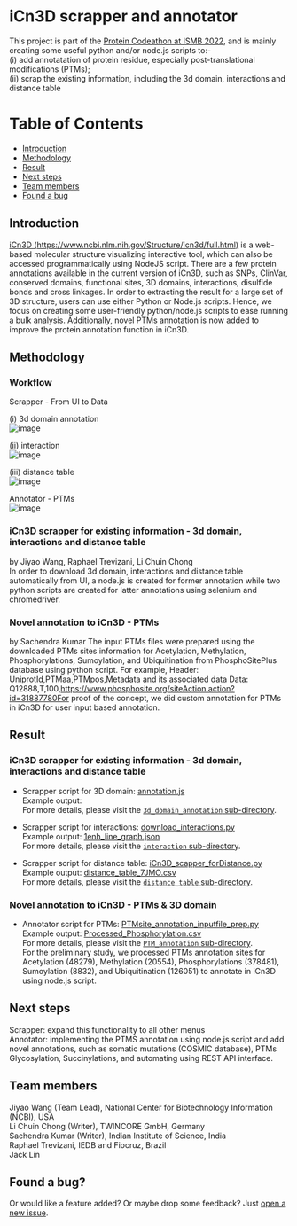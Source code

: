 # iCn3D scrapper and annotator

This project is part of the [Protein Codeathon at ISMB 2022](https://sites.google.com/view/codeathonismb2022), and is mainly creating some useful python and/or node.js scripts to:- <br>
(i) add annotatation of protein residue, especially post-translational modifications (PTMs); <br>
(ii) scrap the existing information, including the 3d domain, interactions and distance table 

Table of Contents
====================
- [Introduction](#introduction)
- [Methodology](#methodology)
- [Result](#result)
- [Next steps](#next-steps)
- [Team members](#team-members)
- [Found a bug](#found-a-bug)

## Introduction
[iCn3D (https://www.ncbi.nlm.nih.gov/Structure/icn3d/full.html)](https://www.ncbi.nlm.nih.gov/Structure/icn3d/full.html) is a web-based molecular structure visualizing interactive tool, which can also be accessed programmatically using NodeJS script. There are a few protein annotations available in the current version of iCn3D, such as SNPs, ClinVar, conserved domains, functional sites, 3D domains, interactions, disulfide bonds and cross linkages. In order to extracting the result for a large set of 3D structure, users can use either Python or Node.js scripts. Hence, we focus on creating some user-friendly python/node.js scripts to ease running a bulk analysis. Additionally, novel PTMs annotation is now added to improve the protein annotation function in iCn3D. 

## Methodology
### Workflow
Scrapper - From UI to Data

(i) 3d domain annotation <br>
![image](https://user-images.githubusercontent.com/51225708/178833917-0c725473-1be2-4c79-af95-8decc9cb1870.png)

(ii) interaction <br>
![image](https://user-images.githubusercontent.com/51225708/178836993-521c7348-394f-42b7-89c7-abf034584bd2.png)

(iii) distance table <br>
![image](https://user-images.githubusercontent.com/51225708/178837175-6a24bd4c-b2a4-4351-84ea-57ccc56f57a2.png)

Annotator - PTMs <br>
![image](https://user-images.githubusercontent.com/51225708/178837410-34b1128f-5f7a-4be9-bc5b-9d49967f7910.png)

### iCn3D scrapper for existing information - 3d domain, interactions and distance table
by Jiyao Wang, Raphael Trevizani, Li Chuin Chong <br>
In order to download 3d domain, interactions and distance table automatically from UI, a node.js is created for former annotation while two python scripts are created for latter annotations using selenium and chromedriver.   

### Novel annotation to iCn3D - PTMs <br>
by Sachendra Kumar
The input PTMs files were prepared using the downloaded PTMs sites information for Acetylation, Methylation, Phosphorylations, Sumoylation, and Ubiquitination from PhosphoSitePlus database using python script. 
For example, Header: UniprotId,PTMaa,PTMpos,Metadata and its associated  data Data: Q12888,T,100,https://www.phosphosite.org/siteAction.action?id=31887780For proof of the concept, we did custom annotation for PTMs in iCn3D for user input based annotation.

## Result
### iCn3D scrapper for existing information - 3d domain, interactions and distance table
- Scrapper script for 3D domain: [annotation.js](https://github.com/hackathonismb/Annotations-in-iCn3D/blob/main/3d_domain_annotation/annotation.js) <br>
  Example output: <br>
  For more details, please visit the [`3d_domain_annotation` sub-directory](https://github.com/hackathonismb/Annotations-in-iCn3D/tree/main/3d_domain_annotation).
  
- Scrapper script for interactions: [download_interactions.py](https://github.com/hackathonismb/Annotations-in-iCn3D/blob/main/interactions/download_interactions.py) <br>
  Example output: [1enh_line_graph.json](https://github.com/hackathonismb/Annotations-in-iCn3D/blob/main/interactions/1enh_line_graph.json) <br>
  For more details, please visit the [`interaction` sub-directory](https://github.com/hackathonismb/scripts-to-protein-residue-annotations/tree/main/interactions).
  
- Scrapper script for distance table: [iCn3D_scapper_forDistance.py](https://github.com/hackathonismb/Annotations-in-iCn3D/blob/main/distance_table/iCn3D_scapper_forDistance.py) <br>
  Example output: [distance_table_7JMO.csv](https://github.com/hackathonismb/Annotations-in-iCn3D/blob/main/distance_table/distance_table_7JMO.csv) <br>
  For more details, please visit the [`distance_table` sub-directory](https://github.com/hackathonismb/Annotations-in-iCn3D/tree/main/distance_table).

### Novel annotation to iCn3D - PTMs & 3D domain
- Annotator script for PTMs: [PTMsite_annotation_inputfile_prep.py](https://github.com/hackathonismb/Annotations-in-iCn3D/blob/main/PTM_annotation/PTMsite_annotation_inputfile_prep.py) <br>
  Example output: [Processed_Phosphorylation.csv](https://github.com/hackathonismb/Annotations-in-iCn3D/blob/main/PTM_annotation/Processed_Phosphorylation.csv) <br>
  For more details, please visit the [`PTM_annotation` sub-directory](https://github.com/hackathonismb/Annotations-in-iCn3D/tree/main/PTM_annotation). <br>
  For the preliminary study, we processed PTMs annotation sites for Acetylation (48279), Methylation (20554), Phosphorylations (378481), Sumoylation (8832), and Ubiquitination (126051) to annotate in iCn3D using node.js script.

## Next steps 
Scrapper: expand this functionality to all other menus <br>
Annotator: implementing the PTMS annotation using node.js script and add novel annotations, such as somatic mutations (COSMIC database), PTMs Glycosylation, Succinylations, and automating using REST API interface.

## Team members
Jiyao Wang (Team Lead), National Center for Biotechnology Information (NCBI), USA <br>
Li Chuin Chong (Writer), TWINCORE GmbH, Germany <br>
Sachendra Kumar (Writer), Indian Institute of Science, India <br>
Raphael Trevizani, IEDB and Fiocruz, Brazil <br> 
Jack Lin

## Found a bug?
Or would like a feature added? Or maybe drop some feedback?
Just [open a new issue](https://github.com/hackathonismb/Annotations-in-iCn3D/issues/new). 
